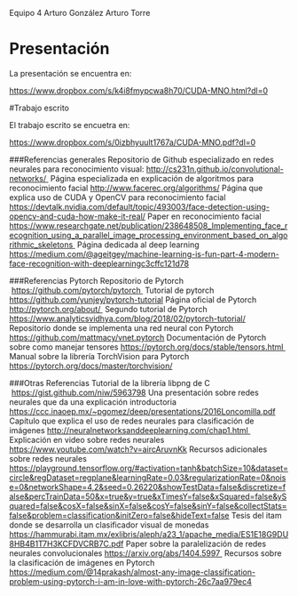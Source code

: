 Equipo 4
Arturo González
Arturo Torre

# Presentación

La presentación se encuentra en:

https://www.dropbox.com/s/k4i8fmypcwa8h70/CUDA-MNO.html?dl=0

#Trabajo escrito

El trabajo escrito se encuetra en:

https://www.dropbox.com/s/0izbhyuult1767a/CUDA-MNO.pdf?dl=0


###Referencias generales
Repositorio de Github especializado en redes neurales para reconocimiento visual:
http://cs231n.github.io/convolutional-networks/ 
Página especializada en explicación de algoritmos para reconocimiento facial
http://www.facerec.org/algorithms/
Página que explica uso de CUDA y OpenCV para reconocimiento facial
https://devtalk.nvidia.com/default/topic/493003/face-detection-using-opencv-and-cuda-how-make-it-real/
Paper en reconocimiento facial
https://www.researchgate.net/publication/238648508_Implementing_face_recognition_using_a_parallel_image_processing_environment_based_on_algorithmic_skeletons 
Página dedicada al deep learning
https://medium.com/@ageitgey/machine-learning-is-fun-part-4-modern-face-recognition-with-deeplearningc3cffc121d78

###Referencias Pytorch
Repositorio de Pytorch
 https://github.com/pytorch/pytorch 
Tutorial de pytorch 
https://github.com/yunjey/pytorch-tutorial
Página oficial de Pytorch
http://pytorch.org/about/ 
Segundo tutorial de Pytorch
https://www.analyticsvidhya.com/blog/2018/02/pytorch-tutorial/
Repositorio donde se implementa una red neural con Pytorch
https://github.com/mattmacy/vnet.pytorch
Documentación de Pytorch sobre como manejar tensores
https://pytorch.org/docs/stable/tensors.html 
Manual sobre la librería TorchVision para Pytorch
https://pytorch.org/docs/master/torchvision/

###Otras Referencias
Tutorial de la librería libpng de C
 https://gist.github.com/niw/5963798
Una presentación sobre redes neurales que da una explicación introductoria
https://ccc.inaoep.mx/~pgomez/deep/presentations/2016Loncomilla.pdf
Capítulo que explica el uso de redes neurales para clasificación de imágenes
http://neuralnetworksanddeeplearning.com/chap1.html 
Explicación en video sobre redes neurales
https://www.youtube.com/watch?v=aircAruvnKk
Recursos adicionales sobre redes neurales
https://playground.tensorflow.org/#activation=tanh&batchSize=10&dataset=circle&regDataset=regplane&learningRate=0.03&regularizationRate=0&noise=0&networkShape=4,2&seed=0.26220&showTestData=false&discretize=false&percTrainData=50&x=true&y=true&xTimesY=false&xSquared=false&ySquared=false&cosX=false&sinX=false&cosY=false&sinY=false&collectStats=false&problem=classification&initZero=false&hideText=false
Tesis del itam donde se desarrolla un clasificador visual de monedas
https://hammurabi.itam.mx/exlibris/aleph/a23_1/apache_media/ES1E18G9DU8HB4B1T7H3KCFDVCRB7C.pdf
Paper sobre la paralelización de redes neurales convolucionales
https://arxiv.org/abs/1404.5997 
Recursos sobre la clasificación de imágenes en Pytorch
https://medium.com/@14prakash/almost-any-image-classification-problem-using-pytorch-i-am-in-love-with-pytorch-26c7aa979ec4
